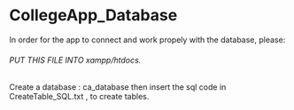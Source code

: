 # CollegeApp_Database

In order for the app to connect and work propely with the database, please:
###### PUT THIS FILE INTO xampp/htdocs.
Create a database : ca_database
then insert the sql code in CreateTable_SQL.txt , to create tables. 
